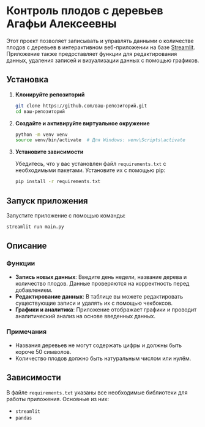 
# Контроль плодов с деревьев Агафьи Алексеевны

Этот проект позволяет записывать и управлять данными о количестве плодов с деревьев в интерактивном веб-приложении на базе [Streamlit](https://streamlit.io/). Приложение также предоставляет функции для редактирования данных, удаления записей и визуализации данных с помощью графиков.

## Установка

1. **Клонируйте репозиторий**

    ```bash
    git clone https://github.com/ваш-репозиторий.git
    cd ваш-репозиторий
    ```

2. **Создайте и активируйте виртуальное окружение**

    ```bash
    python -m venv venv
    source venv/bin/activate  # Для Windows: venv\Scripts\activate
    ```

3. **Установите зависимости**

    Убедитесь, что у вас установлен файл `requirements.txt` с необходимыми пакетами. Установите их с помощью pip:

    ```bash
    pip install -r requirements.txt
    ```

## Запуск приложения

Запустите приложение с помощью команды:

```bash
streamlit run main.py
```

## Описание

### Функции

- **Запись новых данных**: Введите день недели, название дерева и количество плодов. Данные проверяются на корректность перед добавлением.
- **Редактирование данных**: В таблице вы можете редактировать существующие записи и удалять их с помощью чекбоксов.
- **Графики и аналитика**: Приложение отображает графики и проводит аналитический анализ на основе введенных данных.

### Примечания

- Названия деревьев не могут содержать цифры и должны быть короче 50 символов.
- Количество плодов должно быть натуральным числом или нулём.

## Зависимости

В файле `requirements.txt` указаны все необходимые библиотеки для работы приложения. Основные из них:

- `streamlit`
- `pandas`
